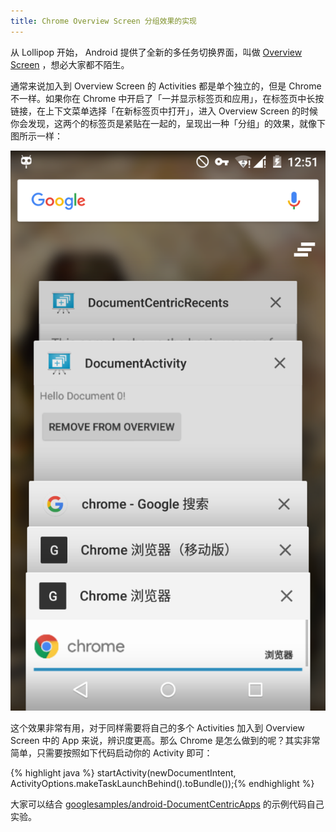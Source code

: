 ```yaml
---
title: Chrome Overview Screen 分组效果的实现
---
```


从 Lollipop 开始， Android 提供了全新的多任务切换界面，叫做 [Overview Screen](http://developer.android.com/guide/components/recents.html "Overview Screen") ，想必大家都不陌生。

通常来说加入到 Overview Screen 的 Activities 都是单个独立的，但是 Chrome 不一样。如果你在 Chrome 中开启了「一并显示标签页和应用」，在标签页中长按链接，在上下文菜单选择「在新标签页中打开」，进入 Overview Screen 的时候你会发现，这两个的标签页是紧贴在一起的，呈现出一种「分组」的效果，就像下图所示一样：

![Overview.png](/assets/img/2016-02-12-Overview.png "Overview.png")

这个效果非常有用，对于同样需要将自己的多个 Activities 加入到 Overview Screen 中的 App 来说，辨识度更高。那么 Chrome 是怎么做到的呢？其实非常简单，只需要按照如下代码启动你的 Activity 即可：

{% highlight java %}
startActivity(newDocumentIntent,
        ActivityOptions.makeTaskLaunchBehind().toBundle());{% endhighlight %}

大家可以结合 [googlesamples/android-DocumentCentricApps](https://github.com/googlesamples/android-DocumentCentricApps "googlesamples/android-DocumentCentricApps") 的示例代码自己实验。
